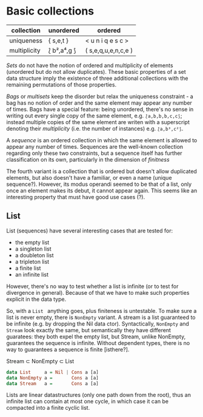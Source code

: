 # Basic collections 

collection   | unordered   | ordered
-------------|-------------|--------------------
uniqueness   | { s,e,t }   | < u n i q e s c >
multiplicity | ⟅ b²,a⁴,g ⟆ | ( s,e,q,u,e,n,c,e )


*Sets* do not have the notion of ordered and multiplicity of elements (unordered but do not allow duplicates). These basic properties of a set data structure imply the existence of three additional collections with the remaining permutations of those properties.

*Bags* or *multisets* keep the disorder but relax the uniqueness constraint - a bag has no notion of order and the same element may appear any number of times. Bags have a special feature: being unordered, there's no sense in writing out every single copy of the same element, e.g. `⟅a,b,b,b,c,c⟆`; instead multiple copies of the same element are writen with a superscript denoting their *multiplicity* (i.e. the number of instances) e.g. `⟅a,b³,c²⟆`.

A *sequence* is an ordered collection in which the same element is allowed to appear any number of times. Sequences are the well-known collection regarding only these two constraints, but a sequence itself has further classification on its own, particularly in the dimension of *finitness*

The fourth variant is a collection that is ordered but doesn't allow duplicated elements, but also doesn't have a familiar, or even a name (unique sequence?). However, its modus operandi seemed to be that of a list, only once an element makes its debut, it cannot appear again. This seems like an interesting property that must have good use cases (?).


## List

List (sequences) have several interesting cases that are tested for:
- the empty list
- a singleton list
- a doubleton list
- a tripleton list
- a finite list
- an infinite list


However, there's no way to test whether a list is infinite (or to test for divergence in general). Because of that we have to make such properties explicit in the data type.

So, with a `List ` anything goes, plus finiteness is untestable. To make sure a list is never empty, there is `NonEmpty` variant. A stream is a list guaranteed to be infinite (e.g. by dropping the Nil data ctor). Syntactically, `NonEmpty` and `Stream` look exactly the same, but semantically they have different guaratees: they both expel the empty list, but Stream, unlike NonEmpty, guarantees the sequence is infinite. Without dependent types, there is no way to guarantees a sequence is finite [isthere?].

Stream ⊂ NonEmpty ⊂ List

```hs
data List     a = Nil | Cons a [a]
data NonEmpty a =       Cons a [a]
data Stream   a =       Cons a [a]
```

Lists are linear datastructures (only one path down from the root), thus an infinite list can contain at most one cycle, in which case it can be compacted into a finite cyclic list.
